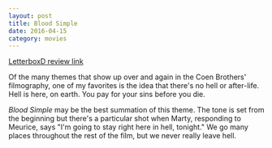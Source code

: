 ```yaml
---
layout: post
title: Blood Simple 
date: 2016-04-15
category: movies
---
```

 
[LetterboxD review link](http://letterboxd.com/samarthbhaskar/film/blood-simple/)

 Of the many themes that show up over and again in the Coen Brothers' filmography, one of my favorites is the idea that there's no hell or after-life. Hell is here, on earth. You pay for your sins before you die. 

<em>Blood Simple</em> may be the best summation of this theme. The tone is set from the beginning but there's a particular shot when Marty, responding to Meurice, says "I'm going to stay right here in hell, tonight." We go many places throughout the rest of the film, but we never really leave hell. 
